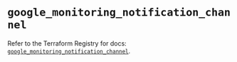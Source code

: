 # `google_monitoring_notification_channel`

Refer to the Terraform Registry for docs: [`google_monitoring_notification_channel`](https://registry.terraform.io/providers/hashicorp/google/6.27.0/docs/resources/monitoring_notification_channel).
